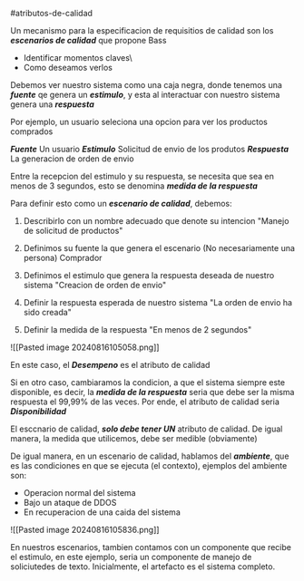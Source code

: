 #atributos-de-calidad 

Un mecanismo para la especificacion de requisitios de calidad son los ***escenarios de calidad***  que propone Bass

- Identificar momentos claves\
- Como deseamos verlos 

Debemos ver nuestro sistema como una caja negra, donde tenemos una ***fuente*** qe genera un ***estimulo***, y esta al interactuar con nuestro sistema genera una ***respuesta***

Por ejemplo, un usuario seleciona una opcion para ver los productos comprados

***Fuente*** Un usuario
***Estimulo*** Solicitud de envio de los produtos
***Respuesta*** La generacion de orden de envio

Entre la recepcion del estimulo y su respuesta, se necesita que sea en menos de 3 segundos, esto se denomina ***medida de la respuesta***

Para definir esto como un ***escenario de calidad***, debemos: 

1. Describirlo con un nombre adecuado que denote su intencion
	"Manejo de solicitud de productos"
	
2. Definimos su fuente la que genera el escenario (No necesariamente una persona)
	Comprador

3. Definimos el estimulo que genera la respuesta deseada de nuestro sistema
	"Creacion de orden de envio"

4. Definir la respuesta esperada de nuestro sistema
	"La orden de envio ha sido creada"

5. Definir la medida de la respuesta
	"En menos de 2 segundos"

![[Pasted image 20240816105058.png]]

En este caso, el ***Desempeno*** es el atributo de calidad

Si en otro caso, cambiaramos la condicion, a que el sistema siempre este disponible, es decir, la ***medida de la respuesta*** seria que debe ser la misma respuesta el 99,99% de las veces. Por ende, el atributo de calidad seria ***Disponibilidad***

El esccnario de calidad, ***solo debe tener UN*** atributo de calidad. De igual manera, la medida que utilicemos, debe ser medible (obviamente)

De igual manera, en un escenario de calidad, hablamos del ***ambiente***, que es las condiciones en que se ejecuta (el contexto), ejemplos del ambiente son:

- Operacion normal del sistema
- Bajo un ataque de DDOS
- En recuperacion de una caida del sistema

![[Pasted image 20240816105836.png]]

En nuestros escenarios, tambien contamos con un componente que recibe el estimulo, en este ejemplo, seria un componente de manejo de soliciutedes de texto. Inicialmente, el artefacto es el sistema completo.

